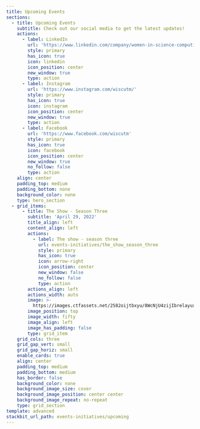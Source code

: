 ```yaml
---
title: Upcoming Events
sections:
  - title: Upcoming Events
    subtitle: Check out our social media to get the latest updates!
    actions:
      - label: LinkedIn
        url: 'https://www.linkedin.com/company/women-in-science-computing/'
        style: primary
        has_icon: true
        icon: linkedin
        icon_position: center
        new_window: true
        type: action
      - label: Instagram
        url: 'https://www.instagram.com/wiscutm/'
        style: primary
        has_icon: true
        icon: instagram
        icon_position: center
        new_window: true
        type: action
      - label: Facebook
        url: 'https://www.facebook.com/wiscutm'
        style: primary
        has_icon: true
        icon: facebook
        icon_position: center
        new_window: true
        no_follow: false
        type: action
    align: center
    padding_top: medium
    padding_bottom: none
    background_color: none
    type: hero_section
  - grid_items:
      - title: The Show - Season Three
        subtitle: 'April 29, 2022'
        title_align: left
        content_align: left
        actions:
          - label: The show - season three
            url: events-initiatives/the_show_season_three
            style: primary
            has_icon: true
            icon: arrow-right
            icon_position: center
            new_window: false
            no_follow: false
            type: action
        actions_align: left
        actions_width: auto
        image: >-
          https://images.ctfassets.net/2582oijtbxyu/8WcNjU4zijIbrelayuxMG/ab2652dff31648231908f7d07b444703/Screen_Shot_2022-05-04_at_6.11.48_PM.png
        image_position: top
        image_width: fifty
        image_align: left
        image_has_padding: false
        type: grid_item
    grid_cols: three
    grid_gap_vert: small
    grid_gap_horiz: small
    enable_cards: true
    align: center
    padding_top: medium
    padding_bottom: medium
    has_border: false
    background_color: none
    background_image_size: cover
    background_image_position: center center
    background_image_repeat: no-repeat
    type: grid_section
template: advanced
stackbit_url_path: events-initiatives/upcoming
---
```

